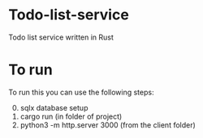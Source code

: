 # Todo-list-service
Todo list service written in Rust
# To run
To run this you can use the following steps:

0. sqlx database setup
1. cargo run (in folder of project)
2. python3 -m http.server 3000 (from the client folder)

